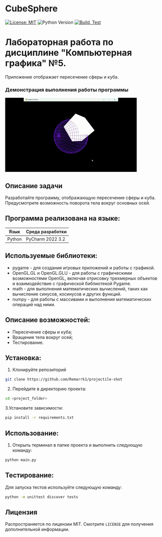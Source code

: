 # CubeSphere
[![License: MIT ](https://img.shields.io/badge/License-MIT-violet.svg)](https://opensource.org/licenses/MIT)
![Python Version](https://img.shields.io/badge/python-3.9-blue)
[![Build, Test](https://github.com/Remarrk1/DrawingCircle/actions/workflows/app.yml/badge.svg)](https://github.com/Remarrk1/CubeSphere/actions/workflows/app.yml)
# Лабораторная работа по дисциплине "Компьютерная графика" №5. 

Приложение отображает пересечение сферы и куба.

### Демонстрация выполнения работы программы 
![Анимация](https://github.com/Remarrk1/CubeSphere/blob/main/img/gif.gif)
## Описание задачи
Разработайте программу, отображающую пересечение сферы и куба. Предусмотрите возможность поворота тела вокруг основных осей.
## Программа реализована на языке:

| Язык | Среда разработки | 
| ------ | ------ |
| Python | PyCharm 2022 3.2 |

## Используемые библиотеки:
* pygame - для создания игровых приложений и работы с графикой.
* OpenGL.GL и OpenGL.GLU - для работы с графическими возможностями OpenGL, включая отрисовку трехмерных объектов и взаимодействие с графической библиотекой Pygame.
* math - для выполнения математических вычислений, таких как вычисление синусов, косинусов и других функций.
* numpy - для работы с массивами и выполнения математических операций над ними.

## Описание возможностей:
- Пересечение сферы и куба;
- Вращение тела вокруг осей;
- Тестирование.

## Установка:
1. Клонируйте репозиторий
```sh
git clone https://github.com/Remarrk1/projectile-shot
```
2. Перейдите в директорию проекта:
```sh
cd <project_folder>
```
3.Установите зависимости:
```sh
pip install -r requirements.txt
```

## Использование: 
1. Открыть терминал в папке проекта и выполнить следующую команду:
```sh
python main.py
```
## Тестирование:
Для запуска тестов используйте следующую команду:
```sh
python -m unittest discover tests
```

## Лицензия
Распространяется по лицензии MIT. Смотрите `LICENSE` для получения дополнительной информации.











